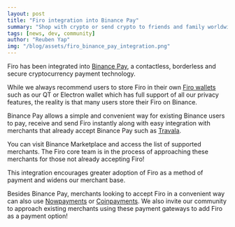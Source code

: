 ```yaml
---
layout: post
title: "Firo integration into Binance Pay"
summary: "Shop with crypto or send crypto to friends and family worldwide"
tags: [news, dev, community]
author: "Reuben Yap"
img: "/blog/assets/firo_binance_pay_integration.png"
---
```

Firo has been integrated into [Binance Pay](https://pay.binance.com/en), a contactless, borderless and secure cryptocurrency payment technology. 

While we always recommend users to store Firo in their own [Firo wallets](https://firo.org/get-firo/download/) such as our QT or Electron wallet which has full support of all our privacy features, the reality is that many users store their Firo on Binance.

Binance Pay allows a simple and convenient way for existing Binance users to pay, receive and send Firo instantly along with easy integration with merchants that already accept Binance Pay such as [Travala](https://www.travala.com/).

You can visit Binance Marketplace and access the list of supported merchants. The Firo core team is in the process of approaching these merchants for those not already accepting Firo!

This integration encourages greater adoption of Firo as a method of payment and widens our merchant base. 

Besides Binance Pay, merchants looking to accept Firo in a convenient way can also use [Nowpayments](https://nowpayments.io/) or [Coinpayments](https://www.coinpayments.net/). We also invite our community to approach existing merchants using these payment gateways to add Firo as a payment option!
